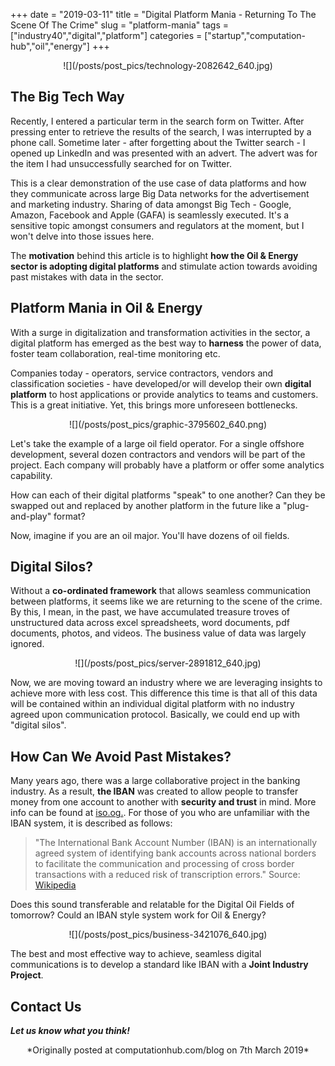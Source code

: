 +++
date = "2019-03-11"
title = "Digital Platform Mania - Returning To The Scene Of The Crime"
slug = "platform-mania"
tags = ["industry40","digital","platform"]
categories = ["startup","computation-hub","oil","energy"]
+++
<center>
![](/posts/post_pics/technology-2082642_640.jpg)
</center>

## The Big Tech Way

Recently, I entered a particular term in the search form on Twitter. After pressing enter to retrieve the results of the search, I was interrupted by a phone call. Sometime later - after forgetting about the Twitter search - I opened up LinkedIn and was presented with an advert. The advert was for the item I had unsuccessfully searched for on Twitter.

This is a clear demonstration of the use case of data platforms and how they communicate across large Big Data networks for the advertisement and marketing industry. Sharing of data amongst Big Tech - Google, Amazon, Facebook and Apple (GAFA) is seamlessly executed. It's a sensitive topic amongst consumers and regulators at the moment, but I won't delve into those issues here.

The **motivation** behind this article is to highlight **how the Oil & Energy sector is adopting digital platforms** and stimulate action towards avoiding past mistakes with data in the sector.

## Platform Mania in Oil & Energy

With a surge in digitalization and transformation activities in the sector, a digital platform has emerged as the best way to **harness** the power of data, foster team collaboration, real-time monitoring etc.

Companies today - operators, service contractors, vendors and classification societies - have developed/or will develop their own **digital platform** to host applications or provide analytics to teams and customers. This is a great initiative. Yet, this brings more unforeseen bottlenecks.

<center>
![](/posts/post_pics/graphic-3795602_640.png)
</center>

Let's take the example of a large oil field operator. For a single offshore development, several dozen contractors and vendors will be part of the project. Each company will probably have a platform or offer some analytics capability.

How can each of their digital platforms "speak" to one another? Can they be swapped out and replaced by another platform in the future like a "plug-and-play" format?

Now, imagine if you are an oil major. You'll have dozens of oil fields.

## Digital Silos?

Without a **co-ordinated framework** that allows seamless communication between platforms, it seems like we are returning to the scene of the crime. By this, I mean, in the past, we have accumulated treasure troves of unstructured data across excel spreadsheets, word documents, pdf documents, photos, and videos. The business value of data was largely ignored.

<center>
![](/posts/post_pics/server-2891812_640.jpg)
</center>

Now, we are moving toward an industry where we are leveraging insights to achieve more with less cost. This difference this time is that all of this data will be contained within an individual digital platform with no industry agreed upon communication protocol. Basically, we could end up with "digital silos".

## How Can We Avoid Past Mistakes?

Many years ago, there was a large collaborative project in the banking industry. As a result, **the IBAN** was created to allow people to transfer money from one account to another with **security and trust** in mind. More info can be found at [iso.og.](http://www.iso.org/iso/iso_catalogue/catalogue_tc/catalogue_detail.htm?csnumber=41031). For those of you who are unfamiliar with the IBAN system, it is described as follows:

> "The International Bank Account Number (IBAN) is an internationally agreed system of identifying bank accounts across national borders to facilitate the communication and processing of cross border transactions with a reduced risk of transcription errors." Source: [Wikipedia](https://en.wikipedia.org/wiki/International_Bank_Account_Number)

Does this sound transferable and relatable for the Digital Oil Fields of tomorrow? Could an IBAN style system work for Oil & Energy?

<center>
![](/posts/post_pics/business-3421076_640.jpg)
</center>

The best and most effective way to achieve, seamless digital communications is to develop a standard like IBAN with a **Joint Industry Project**.

## Contact Us

**_Let us know what you think!_**
<center>
*Originally posted at computationhub.com/blog on 7th March 2019*
</center>